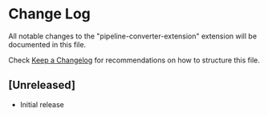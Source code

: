 # Change Log

All notable changes to the "pipeline-converter-extension" extension will be documented in this file.

Check [Keep a Changelog](http://keepachangelog.com/) for recommendations on how to structure this file.

## [Unreleased]

- Initial release